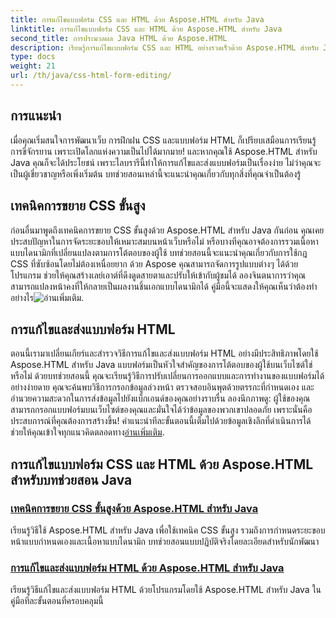 ```yaml
---
title: การแก้ไขแบบฟอร์ม CSS และ HTML ด้วย Aspose.HTML สำหรับ Java
linktitle: การแก้ไขแบบฟอร์ม CSS และ HTML ด้วย Aspose.HTML สำหรับ Java
second_title: การประมวลผล Java HTML ด้วย Aspose.HTML
description: เรียนรู้การแก้ไขแบบฟอร์ม CSS และ HTML อย่างรวดเร็วด้วย Aspose.HTML สำหรับ Java ในบทช่วยสอนอันมีประโยชน์เหล่านี้ซึ่งจะช่วยเสริมสร้างทักษะขั้นสูงให้กับนักพัฒนา
type: docs
weight: 21
url: /th/java/css-html-form-editing/
---
```

## การแนะนำ

เมื่อคุณเริ่มสนใจการพัฒนาเว็บ การฝึกฝน CSS และแบบฟอร์ม HTML ก็เปรียบเสมือนการเรียนรู้การขี่จักรยาน เพราะเปิดโลกแห่งความเป็นไปได้มากมาย! และหากคุณใช้ Aspose.HTML สำหรับ Java คุณก็จะได้ประโยชน์ เพราะไลบรารีนี้ทำให้การแก้ไขและส่งแบบฟอร์มเป็นเรื่องง่าย ไม่ว่าคุณจะเป็นผู้เชี่ยวชาญหรือเพิ่งเริ่มต้น บทช่วยสอนเหล่านี้จะแนะนำคุณเกี่ยวกับทุกสิ่งที่คุณจำเป็นต้องรู้

## เทคนิคการขยาย CSS ขั้นสูง

ก่อนอื่นมาพูดถึงเทคนิคการขยาย CSS ขั้นสูงด้วย Aspose.HTML สำหรับ Java กันก่อน คุณเคยประสบปัญหาในการจัดระยะขอบให้เหมาะสมบนหน้าเว็บหรือไม่ หรือบางทีคุณอาจต้องการรวมเนื้อหาแบบไดนามิกที่เปลี่ยนแปลงตามการโต้ตอบของผู้ใช้ บทช่วยสอนนี้จะแนะนำคุณเกี่ยวกับการใช้กฎ CSS ที่ซับซ้อนโดยไม่ต้องเหนื่อยยาก ด้วย Aspose คุณสามารถจัดการรูปแบบต่างๆ ได้ด้วยโปรแกรม ช่วยให้คุณสร้างเลย์เอาต์ที่ดึงดูดสายตาและปรับให้เข้ากับผู้ชมได้ ลองจินตนาการว่าคุณสามารถแปลงหน้าคงที่ให้กลายเป็นผลงานชิ้นเอกแบบไดนามิกได้ คู่มือนี้จะแสดงให้คุณเห็นว่าต้องทำอย่างไร![อ่านเพิ่มเติม](./advanced-css-extension/).

## การแก้ไขและส่งแบบฟอร์ม HTML

ตอนนี้เรามาเปลี่ยนเกียร์และสำรวจวิธีการแก้ไขและส่งแบบฟอร์ม HTML อย่างมีประสิทธิภาพโดยใช้ Aspose.HTML สำหรับ Java แบบฟอร์มเป็นหัวใจสำคัญของการโต้ตอบของผู้ใช้บนเว็บไซต์ใช่หรือไม่ ด้วยบทช่วยสอนนี้ คุณจะเรียนรู้วิธีการปรับเปลี่ยนการออกแบบและการทำงานของแบบฟอร์มได้อย่างง่ายดาย คุณจะค้นพบวิธีการกรอกข้อมูลล่วงหน้า ตรวจสอบอินพุตด้วยตรรกะที่กำหนดเอง และอำนวยความสะดวกในการส่งข้อมูลไปยังแบ็กเอนด์ของคุณอย่างราบรื่น ลองนึกภาพดู: ผู้ใช้ของคุณสามารถกรอกแบบฟอร์มบนเว็บไซต์ของคุณและมั่นใจได้ว่าข้อมูลของพวกเขาปลอดภัย เพราะนั่นคือประสบการณ์ที่คุณต้องการสร้างขึ้น! คำแนะนำทีละขั้นตอนนี้เต็มไปด้วยข้อมูลเชิงลึกที่ดำเนินการได้ ช่วยให้คุณเข้าใจทุกแนวคิดตลอดทาง[อ่านเพิ่มเติม](./html-form-editing/). 

## การแก้ไขแบบฟอร์ม CSS และ HTML ด้วย Aspose.HTML สำหรับบทช่วยสอน Java
### [เทคนิคการขยาย CSS ขั้นสูงด้วย Aspose.HTML สำหรับ Java](./advanced-css-extension/)
เรียนรู้วิธีใช้ Aspose.HTML สำหรับ Java เพื่อใช้เทคนิค CSS ขั้นสูง รวมถึงการกำหนดระยะขอบหน้าแบบกำหนดเองและเนื้อหาแบบไดนามิก บทช่วยสอนแบบปฏิบัติจริงโดยละเอียดสำหรับนักพัฒนา
### [การแก้ไขและส่งแบบฟอร์ม HTML ด้วย Aspose.HTML สำหรับ Java](./html-form-editing/)
เรียนรู้วิธีแก้ไขและส่งแบบฟอร์ม HTML ด้วยโปรแกรมโดยใช้ Aspose.HTML สำหรับ Java ในคู่มือทีละขั้นตอนที่ครอบคลุมนี้